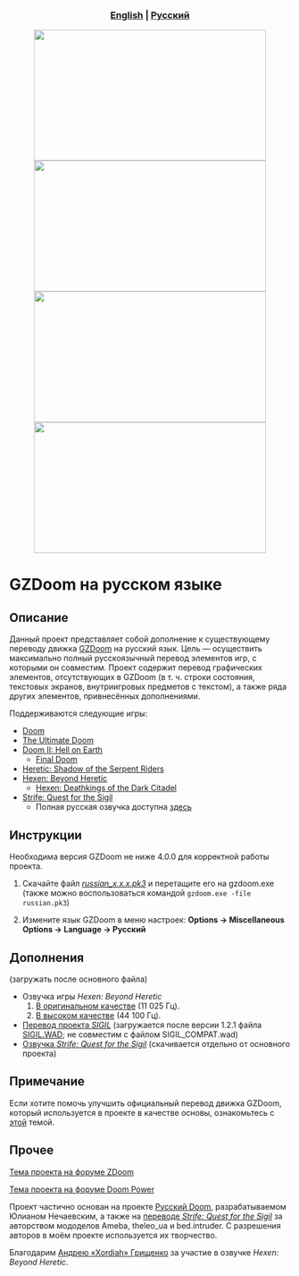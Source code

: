<h3 align="center"> <a href="https://github.com/K0stov/russian-gzdoom/blob/master/README.md"><b>English</b></a> | <a href="https://github.com/K0stov/russian-gzdoom/blob/master/README_rus.md"><b>Русский</b></a></h3>

<p align="center">
    <img src="https://u.cubeupload.com/SashaRed/ScreenshotDoom201901.png" width="416" height="234"> <img src="https://u.cubeupload.com/SashaRed/ScreenshotHeretic202.png" width="416" height="234">
    <img src="https://u.cubeupload.com/SashaRed/ScreenshotHexen20190.png" width="416" height="234"> <img src="https://u.cubeupload.com/SashaRed/ScreenshotStrife2021.png" width="416" height="234">
</p>

# GZDoom на русском языке

## Описание

Данный проект представляет собой дополнение к существующему переводу движка [GZDoom](https://zdoom.org) на русский язык. Цель — осуществить максимально полный русскоязычный перевод элементов игр, с которыми он совместим. Проект содержит перевод графических элементов, отсутствующих в GZDoom (в т. ч. строки состояния, текстовых экранов, внутриигровых предметов с текстом), а также ряда других элементов, привнесённых дополнениями. 

Поддерживаются следующие игры:
- [Doom](https://ru.wikipedia.org/wiki/Doom_(игра,_1993))
- [The Ultimate Doom](https://ru.wikipedia.org/wiki/Doom_(игра,_1993))
- [Doom II: Hell on Earth](https://ru.wikipedia.org/wiki/Doom_II:_Hell_on_Earth)
	- [Final Doom](https://ru.wikipedia.org/wiki/Final_Doom)
- [Heretic: Shadow of the Serpent Riders](https://ru.wikipedia.org/wiki/Heretic)
- [Hexen: Beyond Heretic](https://ru.wikipedia.org/wiki/Hexen)
	- [Hexen: Deathkings of the Dark Citadel](https://ru.wikipedia.org/wiki/Hexen#Deathkings_of_the_Dark_Citadel)
- [Strife: Quest for the Sigil](https://ru.wikipedia.org/wiki/Strife)
	- Полная русская озвучка доступна [здесь](https://sites.google.com/view/kostov-ru/strife)

## Инструкции

Необходима версия GZDoom не ниже 4.0.0 для корректной работы проекта.

1. Скачайте файл [*russian_x.x.x.pk3*](https://github.com/Nemrtvi/gzdoom-russian-translation/releases) и перетащите его на gzdoom.exe (также можно воспользоваться командой ```gzdoom.exe -file russian.pk3```)

2. Измените язык GZDoom в меню настроек: **Options → Miscellaneous Options → Language → Русский**

## Дополнения

(загружать после основного файла)

- Озвучка игры *Hexen: Beyond Heretic*
	1. [В оригинальном качестве](https://github.com/K0stov/russian-gzdoom/releases/download/1.0.0/russian_hexen_voc.pk3) (11 025 Гц).
	2. [В высоком качестве](https://github.com/K0stov/russian-gzdoom/releases/download/1.0.0/russian_hexen_voc_hq.pk3) (44 100 Гц).
- [Перевод проекта *SIGIL*](https://github.com/K0stov/russian-gzdoom/releases/download/1.0.0/russian_sigil.pk3) (загружается после версии 1.2.1 файла [SIGIL.WAD](https://romero.com/sigil); не совместим с файлом SIGIL_COMPAT.wad)
- [Озвучка *Strife: Quest for the Sigil*](https://sites.google.com/view/kostov-ru/strife) (скачивается отдельно от основного проекта)

## Примечание

Если хотите помочь улучшить официальный перевод движка GZDoom, который используется в проекте в качестве основы, ознакомьтесь с [этой](https://forum.zdoom.org/viewtopic.php?f=49&t=63737) темой.

## Прочее

[Тема проекта на форуме ZDoom](https://forum.zdoom.org/viewtopic.php?f=19&t=58872)

[Тема проекта на форуме Doom Power](https://i.iddqd.ru/viewtopic.php?t=1492)

Проект частично основан на проекте [Русский Doom](https://github.com/JNechaevsky/russian-doom), разрабатываемом Юлианом Нечаевским, а также на [переводе *Strife: Quest for the Sigil*](http://arc.iddqd.ru/14072015/viewtopic.php?t=5331) за авторством мододелов Ameba, theleo\_ua и bed.intruder. С разрешения авторов в моём проекте используется их творчество.

Благодарим [Андрею «Xordiah» Грищенко](https://soundcloud.com/xordiah) за участие в озвучке *Hexen: Beyond Heretic*.
